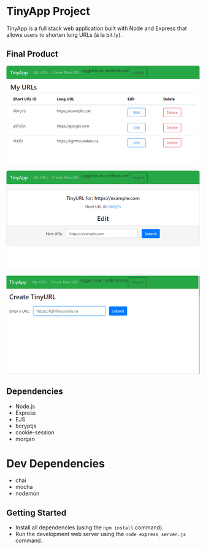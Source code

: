 # TinyApp Project

TinyApp is a full stack web application built with Node and Express that allows users to shorten long URLs (à la bit.ly).

## Final Product

!["My Urls"](https://github.com/rod-nickle/tinyapp/blob/main/docs/TinyAppMyURLs.jpg?raw=true)

!["Edit URLs"](https://github.com/rod-nickle/tinyapp/blob/main/docs/TinyAppEditURL.jpg?raw=true)

!["Create TinyURL"](https://github.com/rod-nickle/tinyapp/blob/main/docs/TinyAppCreateTinyURL.jpg?raw=true)

## Dependencies

- Node.js
- Express
- EJS
- bcryptjs
- cookie-session
- morgan

# Dev Dependencies
- chai
- mocha
- nodemon

## Getting Started

- Install all dependencies (using the `npm install` command).
- Run the development web server using the `node express_server.js` command.